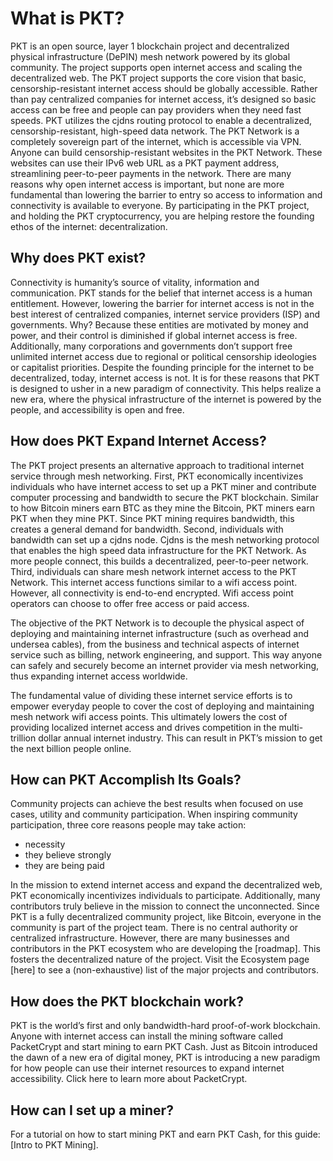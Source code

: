 # What is PKT?
PKT is an open source, layer 1 blockchain project and decentralized physical infrastructure (DePIN) mesh network powered by its global community. 
The project supports open internet access and scaling the decentralized web. The PKT project supports the core vision that basic, censorship-resistant internet access should be globally accessible. Rather than pay centralized companies for internet access, it’s designed so basic access can be free and people can pay providers when they need fast speeds. PKT utilizes the cjdns routing protocol to enable a decentralized, censorship-resistant, high-speed data network. The PKT Network is a completely sovereign part of the internet, which is accessible via VPN. Anyone can build censorship-resistant websites in the PKT Network. These websites can use their IPv6 web URL as a PKT payment address, streamlining peer-to-peer payments in the network. There are many reasons why open internet access is important, but none are more fundamental than lowering the barrier to entry so access to information and connectivity is available to everyone. By participating in the PKT project, and holding the PKT cryptocurrency, you are helping restore the founding ethos of the internet: decentralization. 

## Why does PKT exist?
Connectivity is humanity’s source of vitality, information and communication. PKT stands for the belief that internet access is a human entitlement. However, lowering the barrier for internet access is not in the best interest of centralized companies, internet service providers (ISP) and governments. Why? Because these entities are motivated by money and power, and their control is diminished if global internet access is free. Additionally, many corporations and governments don’t support free unlimited internet access due to regional or political censorship ideologies or capitalist priorities. Despite the founding principle for the internet to be decentralized, today, internet access is not. It is for these reasons that PKT is designed to usher in a new paradigm of connectivity. This helps realize a new era, where the physical infrastructure of the internet is powered by the people, and accessibility is open and free.

## How does PKT Expand Internet Access?
The PKT project presents an alternative approach to traditional internet service through mesh networking. First, PKT economically incentivizes individuals who have internet access to set up a PKT miner and contribute computer processing and bandwidth to secure the PKT blockchain. Similar to how Bitcoin miners earn BTC as they mine the Bitcoin, PKT miners earn PKT when they mine PKT. Since PKT mining requires bandwidth, this creates a general demand for bandwidth. Second, individuals with bandwidth can set up a cjdns node. Cjdns is the mesh networking protocol that enables the high speed data infrastructure for the PKT Network. As more people connect, this builds a decentralized, peer-to-peer network. Third, individuals can share mesh network internet access to the PKT Network. This internet access functions similar to a wifi access point. However, all connectivity is end-to-end encrypted. Wifi access point operators can choose to offer free access or paid access.

The objective of the PKT Network is to decouple the physical aspect of deploying and maintaining internet infrastructure (such as overhead and undersea cables), from the business and technical aspects of internet service such as billing, network engineering, and support. This way anyone can safely and securely become an internet provider via mesh networking, thus expanding internet access worldwide.

The fundamental value of dividing these internet service efforts is to empower everyday people to cover the cost of deploying and maintaining mesh network wifi access points. This ultimately lowers the cost of providing localized internet access and drives competition in the multi-trillion dollar annual internet industry. This can result in PKT’s mission to get the next billion people online.

## How can PKT Accomplish Its Goals?
Community projects can achieve the best results when focused on use cases, utility and community participation. When inspiring community participation, three core reasons people may take action: 

* necessity
* they believe strongly
* they are being paid

In the mission to extend internet access and expand the decentralized web, PKT economically incentivizes individuals to participate. Additionally, many contributors truly believe in the mission to connect the unconnected. Since PKT is a fully decentralized community project, like Bitcoin, everyone in the community is part of the project team. There is no central authority or centralized infrastructure. However, there are many businesses and contributors in the PKT ecosystem who are developing the [roadmap]. This fosters the decentralized nature of the project. Visit the Ecosystem page [here] to see a (non-exhaustive) list of the major projects and contributors.


## How does the PKT blockchain work?
PKT is the world’s first and only bandwidth-hard proof-of-work blockchain. Anyone with internet access can install the mining software called PacketCrypt and start mining to earn PKT Cash. Just as Bitcoin introduced the dawn of a new era of digital money, PKT is introducing a new paradigm for how people can use their internet resources to expand internet accessibility. Click here to learn more about PacketCrypt.

## How can I set up a miner?

For a tutorial on how to start mining PKT and earn PKT Cash, for this guide: [Intro to PKT Mining].


